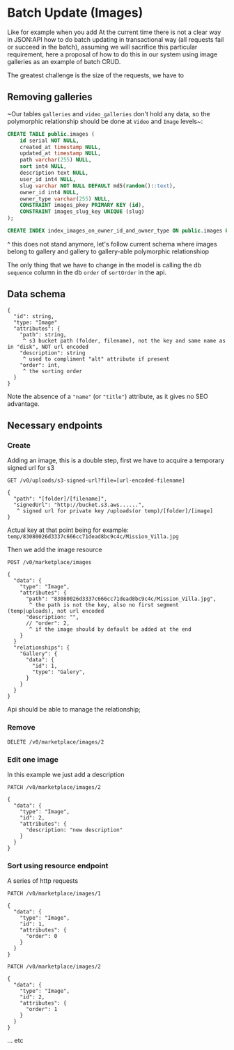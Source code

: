 # Batch Update (Images)

Like for example when you add At the current time there is not a clear way in JSON:API how to do batch updating in transactional way (all requests fail or succeed in the batch), assuming we will sacrifice this particular requirement, here a proposal of how to do this in our system using image galleries as an example of batch CRUD.

The greatest challenge is the size of the requests, we have to 
## Removing galleries

~Our tables `galleries` and `video_galleries` don't hold any data, so the polymorphic relationship should be done at `Video` and `Image` levels~:

```sql
CREATE TABLE public.images (
	id serial NOT NULL,
	created_at timestamp NULL,
	updated_at timestamp NULL,
	path varchar(255) NULL,
	sort int4 NULL,
	description text NULL,
	user_id int4 NULL,
	slug varchar NOT NULL DEFAULT md5(random()::text),
	owner_id int4 NULL,
	owner_type varchar(255) NULL,
	CONSTRAINT images_pkey PRIMARY KEY (id),
	CONSTRAINT images_slug_key UNIQUE (slug)
);

CREATE INDEX index_images_on_owner_id_and_owner_type ON public.images USING btree (owner_id, owner_type);
```

^ this does not stand anymore, let's follow current schema where images belong to gallery and gallery to gallery-able polymorphic relationshiop

The only thing that we have to change in the model is calling the db `sequence` column in the db `order` of `sortOrder` in the api.

## Data schema

```
{
  "id": string,
  "type: "Image"
  "attributes": {
    "path": string,
     ^ s3 bucket path (folder, filename), not the key and same name as in "disk", NOT url encoded
    "description": string
     ^ used to compliment "alt" attribute if present
    "order": int,
     ^ the sorting order 
  }
}
```

Note the absence of a `"name"` (or `"title"`) attribute, as it gives no SEO advantage.

## Necessary endpoints

### Create

Adding an image, this is a double step, first we have to acquire a temporary signed url for s3

```http request
GET /v0/uploads/s3-signed-url?file=[url-encoded-filename]

{
  "path": "[folder]/[filename]",
  "signedUrl": "http://bucket.s3.aws......",
   ^ signed url for private key /uploads(or temp)/[folder]/[image]
}
```

Actual key at that point being for example: `temp/83080026d3337c666cc71dead8bc9c4c/Mission_Villa.jpg`

Then we add the image resource

```http request
POST /v0/marketplace/images

{
  "data": {
    "type": "Image",
    "attributes": {
      "path": "83080026d3337c666cc71dead8bc9c4c/Mission_Villa.jpg",
       ^ the path is not the key, also no first segment (temp|uploads), not url encoded 
      "description: "",
      // "order": 2,
       ^ if the image should by default be added at the end
    }
  }
  "relationships": {
    "Gallery": {
      "data": {
        "id": 1,
        "type": "Galery",
      }
    }
  }
}
```

Api should be able to manage the relationship;

### Remove

```http request
DELETE /v0/marketplace/images/2
```

### Edit one image

In this example we just add a description

```http request
PATCH /v0/marketplace/images/2

{
  "data": {
    "type": "Image",
    "id": 2,
    "attributes": {
      "description: "new description"
    }
  }
}
```

### Sort using resource endpoint

A series of http requests

```http request
PATCH /v0/marketplace/images/1

{
  "data": {
    "type": "Image",
    "id": 1,
    "attributes": {
      "order": 0
    }
  }
}
```


```http request
PATCH /v0/marketplace/images/2

{
  "data": {
    "type": "Image",
    "id": 2,
    "attributes": {
      "order": 1
    }
  }
}
```

... etc
